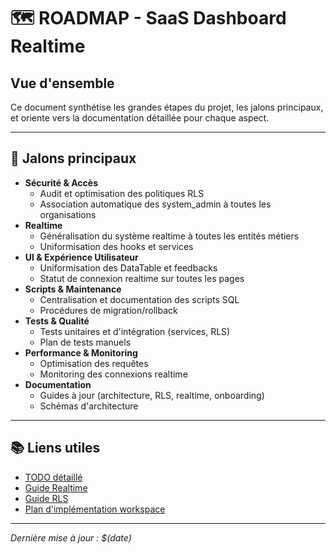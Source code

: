 # 🗺️ ROADMAP - SaaS Dashboard Realtime

## Vue d'ensemble

Ce document synthétise les grandes étapes du projet, les jalons principaux, et oriente vers la documentation détaillée pour chaque aspect.

---

## 🚩 Jalons principaux

- **Sécurité & Accès**
  - Audit et optimisation des politiques RLS
  - Association automatique des system_admin à toutes les organisations
- **Realtime**
  - Généralisation du système realtime à toutes les entités métiers
  - Uniformisation des hooks et services
- **UI & Expérience Utilisateur**
  - Uniformisation des DataTable et feedbacks
  - Statut de connexion realtime sur toutes les pages
- **Scripts & Maintenance**
  - Centralisation et documentation des scripts SQL
  - Procédures de migration/rollback
- **Tests & Qualité**
  - Tests unitaires et d'intégration (services, RLS)
  - Plan de tests manuels
- **Performance & Monitoring**
  - Optimisation des requêtes
  - Monitoring des connexions realtime
- **Documentation**
  - Guides à jour (architecture, RLS, realtime, onboarding)
  - Schémas d'architecture

---

## 📚 Liens utiles

- [TODO détaillé](./TODO.md)
- [Guide Realtime](../REALTIME-IMPLEMENTATION-GUIDE.md)
- [Guide RLS](../RLS-OPTIMIZATION-GUIDE.md)
- [Plan d'implémentation workspace](../WORKSPACE-IMPLEMENTATION-PLAN.md)

---

_Dernière mise à jour : $(date)_
